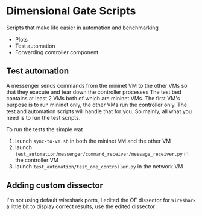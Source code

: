 # Dimensional Gate Scripts 
 
Scripts that make life easier in automation and benchmarking 
- Plots 
- Test automation 
- Forwarding controller component 

## Test automation
A messenger sends commands from the mininet VM to the other VMs so that they
execute and tear down the controller processes 
The test bed contains at least 2 VMs both of which are mininet VMs. The first
VM's purpose is to run mininet only, the other VMs run the controller
only. The test and automation scripts will handle that for you. So mainly, all 
what you need is to run the test scripts. 
 
To run the tests the simple wat 
1) launch `sync-to-vm.sh` in both the mininet VM and the other VM 
2) launch `test_automation/messenger/command_receiver/message_receiver.py` in
the controller VM 
3) launch `test_automation/test_one_controller.py` in the network VM 

## Adding custom dissector
I'm not using default wireshark ports, I edited the OF dissector for `Wireshark` a little bit
to display correct results, use the edited dissector
